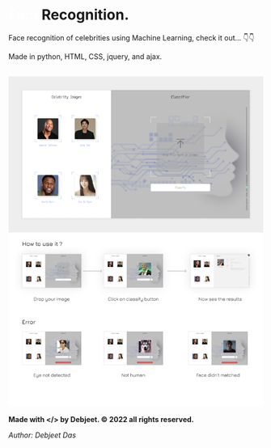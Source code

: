 # <strong style="color:#ffffff; ">Face</strong>Recognition.</div>

Face recognition of celebrities using Machine Learning, check it out... 👇👇<br>
<!-- Website: https://dasdebjeet.github.io -->
<!-- <br> -->
<!-- <br> -->
Made in python, HTML, CSS, jquery, and ajax.
<br><br>


<img src="./app_how_use.png" alt="demo.gif">
<br>

**Made with </> by Debjeet. © 2022 all rights reserved.**

*Author: Debjeet Das*
